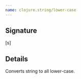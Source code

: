 ```yaml
---
name: clojure.string/lower-case
---
```


## Signature
[s]


## Details

Converts string to all lower-case.
